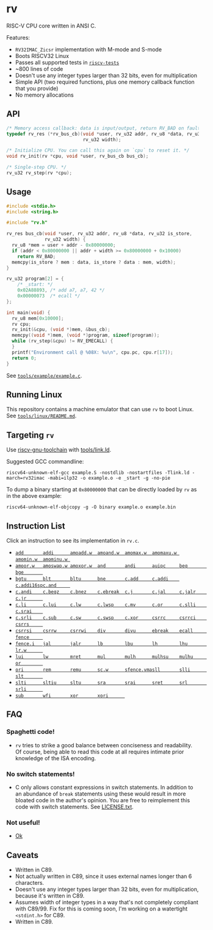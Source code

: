# rv

RISC-V CPU core written in ANSI C.

Features:
- `RV32IMAC_Zicsr` implementation with M-mode and S-mode
- Boots RISCV32 Linux
- Passes all supported tests in [`riscv-tests`](https://github.com/riscv/riscv-tests)
- ~800 lines of code
- Doesn't use any integer types larger than 32 bits, even for multiplication
- Simple API (two required functions, plus one memory callback function that you provide)
- No memory allocations

## API

```c
/* Memory access callback: data is input/output, return RV_BAD on fault. */
typedef rv_res (*rv_bus_cb)(void *user, rv_u32 addr, rv_u8 *data, rv_u32 store,
                            rv_u32 width);

/* Initialize CPU. You can call this again on `cpu` to reset it. */
void rv_init(rv *cpu, void *user, rv_bus_cb bus_cb);

/* Single-step CPU. */
rv_u32 rv_step(rv *cpu);
```

## Usage

```c
#include <stdio.h>
#include <string.h>

#include "rv.h"

rv_res bus_cb(void *user, rv_u32 addr, rv_u8 *data, rv_u32 is_store,
              rv_u32 width) {
  rv_u8 *mem = user + addr - 0x80000000;
  if (addr < 0x80000000 || addr + width >= 0x80000000 + 0x10000)
    return RV_BAD;
  memcpy(is_store ? mem : data, is_store ? data : mem, width);
}

rv_u32 program[2] = {
    /* _start: */
    0x02A88893, /* add a7, a7, 42 */
    0x00000073  /* ecall */
};

int main(void) {
  rv_u8 mem[0x10000];
  rv cpu;
  rv_init(&cpu, (void *)mem, &bus_cb);
  memcpy((void *)mem, (void *)program, sizeof(program));
  while (rv_step(&cpu) != RV_EMECALL) {
  }
  printf("Environment call @ %08X: %u\n", cpu.pc, cpu.r[17]);
  return 0;
}
```

See [`tools/example/example.c`](tools/example/example.c).

## Running Linux

This repository contains a machine emulator that can use `rv` to boot Linux.
See [`tools/linux/README.md`](tools/linux/README.md).

## Targeting `rv`

Use [riscv-gnu-toolchain](https://github.com/riscv-collab/riscv-gnu-toolchain) with [tools/link.ld](tools/link.ld).

Suggested GCC commandline:

`riscv64-unknown-elf-gcc example.S -nostdlib -nostartfiles -Tlink.ld -march=rv32imac -mabi=ilp32 -o example.o -e _start -g -no-pie`

To dump a binary starting at `0x80000000` that can be directly loaded by `rv` as in the above example:

`riscv64-unknown-elf-objcopy -g -O binary example.o example.bin`

## Instruction List

Click an instruction to see its implementation in `rv.c`.

- [`add       `](rv.c#L568)[`addi      `](rv.c#L568)[`amoadd.w  `](rv.c#L527)[`amoand.w  `](rv.c#L535)[`amomax.w  `](rv.c#L539)[`amomaxu.w `](rv.c#L543)[`amomin.w  `](rv.c#L537)[`amominu.w `](rv.c#L541)
- [`amoor.w   `](rv.c#L533)[`amoswap.w `](rv.c#L529)[`amoxor.w  `](rv.c#L531)[`and       `](rv.c#L585)[`andi      `](rv.c#L585)[`auipc     `](rv.c#L677)[`beq       `](rv.c#L474)[`bge       `](rv.c#L477)
- [`bgtu      `](rv.c#L479)[`blt       `](rv.c#L476)[`bltu      `](rv.c#L478)[`bne       `](rv.c#L475)[`c.add     `](rv.c#L388)[`c.addi    `](rv.c#L326)[`c.addi16sp`](rv.c#L333)[`c.and     `](rv.c#L354)
- [`c.andi    `](rv.c#L345)[`c.beqz    `](rv.c#L364)[`c.bnez    `](rv.c#L366)[`c.ebreak  `](rv.c#L385)[`c.j       `](rv.c#L362)[`c.jal     `](rv.c#L328)[`c.jalr    `](rv.c#L382)[`c.jr      `](rv.c#L377)
- [`c.li      `](rv.c#L330)[`c.lui     `](rv.c#L335)[`c.lw      `](rv.c#L318)[`c.lwsp    `](rv.c#L374)[`c.mv      `](rv.c#L379)[`c.or      `](rv.c#L352)[`c.slli    `](rv.c#L372)[`c.srai    `](rv.c#L343)
- [`c.srli    `](rv.c#L341)[`c.sub     `](rv.c#L348)[`c.sw      `](rv.c#L320)[`c.swsp    `](rv.c#L390)[`c.xor     `](rv.c#L350)[`csrrc     `](rv.c#L633)[`csrrci    `](rv.c#L633)[`csrrs     `](rv.c#L627)
- [`csrrsi    `](rv.c#L627)[`csrrw     `](rv.c#L618)[`csrrwi    `](rv.c#L618)[`div       `](rv.c#L603)[`divu      `](rv.c#L605)[`ebreak    `](rv.c#L666)[`ecall     `](rv.c#L663)[`fence     `](rv.c#L496)
- [`fence.i   `](rv.c#L500)[`jal       `](rv.c#L554)[`jalr      `](rv.c#L489)[`lb        `](rv.c#L453)[`lbu       `](rv.c#L453)[`lh        `](rv.c#L453)[`lhu       `](rv.c#L453)[`lr.w      `](rv.c#L513)
- [`lui       `](rv.c#L679)[`lw        `](rv.c#L453)[`mret      `](rv.c#L642)[`mul       `](rv.c#L590)[`mulh      `](rv.c#L590)[`mulhsu    `](rv.c#L590)[`mulhu     `](rv.c#L590)[`or        `](rv.c#L583)
- [`ori       `](rv.c#L583)[`rem       `](rv.c#L607)[`remu      `](rv.c#L609)[`sc.w      `](rv.c#L517)[`sfence.vma`](rv.c#L659)[`sll       `](rv.c#L573)[`slli      `](rv.c#L573)[`slt       `](rv.c#L575)
- [`slti      `](rv.c#L575)[`sltiu     `](rv.c#L577)[`sltu      `](rv.c#L577)[`sra       `](rv.c#L581)[`srai      `](rv.c#L581)[`sret      `](rv.c#L642)[`srl       `](rv.c#L581)[`srli      `](rv.c#L581)
- [`sub       `](rv.c#L568)[`wfi       `](rv.c#L658)[`xor       `](rv.c#L579)[`xori      `](rv.c#L579)

## FAQ

### Spaghetti code!

- `rv` tries to strike a good balance between conciseness and readability. Of course, being able to read this code at all requires intimate prior knowledge of the ISA encoding.

### No switch statements!

- C only allows constant expressions in switch statements. In addition to an abundance of `break` statements using these would result in more bloated code in the author's opinion. You are free to reimplement this code with switch statements. See [LICENSE.txt](LICENSE.txt).

### Not useful!
- [Ok](https://www.google.com/search?q=happy+smiley+thumbs+up+happy+cool+funny+ok&tbm=isch)

## Caveats

- Written in C89.
- Not actually written in C89, since it uses external names longer than 6 characters.
- Doesn't use any integer types larger than 32 bits, even for multiplication, because it's written in C89.
- Assumes width of integer types in a way that's not completely compliant with C89/99. Fix for this is coming soon, I'm working on a watertight `<stdint.h>` for C89.
- Written in C89.

